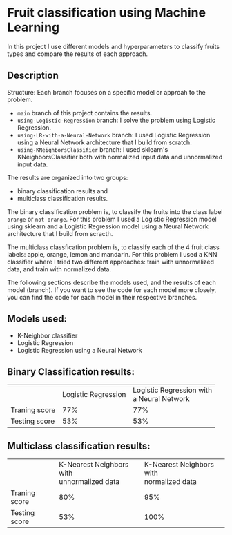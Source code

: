 # Fruit classification using Machine Learning
In this project I use different models and hyperparameters to classify fruits types and compare the results of each approach.

## Description

Structure:
Each branch focuses on a specific model or approah to the problem.

- `main` branch of this project contains the results.
- `using-Logistic-Regression` branch: I solve the problem using Logistic Regression.
- `using-LR-with-a-Neural-Network` branch: I used Logistic Regression using a Neural Network architecture that I build from scratch.
- `using-KNeighborsClassifier` branch: I used sklearn's KNeighborsClassifier both with normalized input data and unnormalized input data.

The results are organized into two groups: 
* binary classification results and
* multiclass classification results.

The binary classification problem is, to classify the fruits into the class label `orange` or `not orange`. For this problem I used a Logistic Regression model using sklearn and a Logistic Regression model using a Neural Network architecture that I build from scracth.

The multiclass classfication problem is, to classify each of the 4 fruit class labels: apple, orange, lemon and mandarin. For this problem I used a KNN classifier where I tried two different approaches: train with unnormalized data, and train with normalized data.

The following sections describe the models used, and the results of each model (branch). If you want to see the code for each model more closely, you can find the code for each model in their respective branches.

## Models used:
* K-Neighbor classifier
* Logistic Regression
* Logistic Regression using a Neural Network

## Binary Classification results:

<table>
  <th>
    <td>Logistic Regression</td>
    <td>Logistic Regression with<br>a Neural Network</td>
  </th>
  <tr>
    <td>Traning score</td>
    <td>77%</td>
    <td>77%</td>
  </tr>
  <tr>
    <td>Testing score</td>
    <td>53%</td>
    <td>53%</td>
  </tr>
</table>

## Multiclass classification results:

<table>
  <th>
    <td>K-Nearest Neighbors with<br>unnormalized data</td>
    <td>K-Nearest Neighbors with<br>normalized data</td>
  </th>
  <tr>
    <td>Traning score</td>
    <td>80%</td>
    <td>95%</td>
  </tr>
  <tr>
    <td>Testing score</td>
    <td>53%</td>
    <td>100%</td>
  </tr>
</table>
